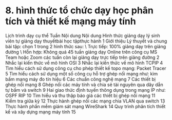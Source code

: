 # 8. hình thức tổ chức dạy học phân tích và thiết kế mạng máy tính
Lịch trình dạy cụ thể Tuần Nội dung Nội dung Hình thức giảng dạy lý sinh viên tự giảng dạy thuyếtbài học tậpthực hành 1 Giới thiệu Lý thuyết và chung bài tập: chọn 1 trong 2 hình thức sau: \ Trực tiếp: 100% giảng dạy trên giảng đường \ Hỗn hợp: Không quá 45 tuần giảng dạy Online trên công cụ MS Team hoặc Zoom các tuần còn lại giảng dạy trực tiếp trên giảng đường 2 Nhắc lại kiến thức về mô hình OSI 3 Nhắc lại kiến thức về mô hình TCPIP 4 Tìm hiểu cách sử dụng công cụ cho phép thiết kế topo mạng: Packet Tracer 5 Tìm hiểu cách sử dụng một số công cụ hỗ trợ ghép nối mạng như: kìm bấm mạng máy đo tín hiệu 6 Các chuẩn công nghệ mạng 7 Các thiết bị ghép nối mạng 8 Ghép nối các máy tính và chia sẻ tài nguyên qua dây dẫn tự bấm và switch 9 Hai giao thức định tuyến thông dụng trong mạng IP như: OSPF RIP 10 Tìm hiểu và thu thập báo giá các thiết bị ghép nối mạng 11 Kiểm tra giữa kỳ 12 Thực hành ghép nối các mạng chia VLAN qua switch 13 Thực hành phần mềm giám sát mạng WireShark 14 Quy trình phân tích thiết kế và xây dựng mạng máy tính 15
